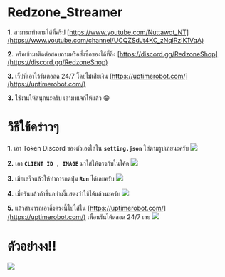 # Redzone_Streamer

**1.** สามารถทำตามได้ที่คริป [https://www.youtube.com/Nuttawot_NT](https://www.youtube.com/channel/UCQZSdJt4KC_zNqlRzIK1VqA)
 
**2.** หรือเข้ามาติดต่อสอบถามหรือสั่งซื้อของได้ที่ลิ้ง [https://discord.gg/RedzoneShop](https://discord.gg/RedzoneShop)

**3.** เว็ปที่เอาไว้รันตอลด 24/7 โดยไม่เสียเงิน [https://uptimerobot.com/](https://uptimerobot.com/)

**3.** ใช้งานให้สนุกนะครับ เอามาแจกให้แล้ว 😁

# วิธีใช้คร่าวๆ

**1.** เอา Token Discord ของตัวเองใส่ใน **`setting.json`** ใส่ตามรูปเลยนะครับ
![](https://cdn.discordapp.com/attachments/943163361699438633/951549350692143114/unknown.png)

**2.** เอา **`CLIENT ID , IMAGE`** มาใส่ให้ตรงกับในโค้ด
![](https://cdn.discordapp.com/attachments/943163361699438633/951572452402679879/unknown.png)

**3.** เมือเสร็จแล้วให้ทำการกดปุ่ม **`Run`** ได้เลยครับ
![](https://cdn.discordapp.com/attachments/943163361699438633/951574071689216071/unknown.png)
 
**4.** เมื่อรันแล้วถ้าขึ้นอย่างงี้แสดงว่าใช้ได้แล้วนะครับ
![](https://cdn.discordapp.com/attachments/943163361699438633/951574729754574898/unknown.png)

**5.** แล้วสามารถเอาลิ้งตรงนี้ไปใส่ใน [https://uptimerobot.com/](https://uptimerobot.com/) เพื่อนรันได้ตลอด 24/7 เลย
![](https://cdn.discordapp.com/attachments/943163361699438633/951575078905217154/unknown.png)

# ตัวอย่างง!!

![](https://cdn.discordapp.com/attachments/943163361699438633/951542412893900820/1800bad71604f0a8.png)
